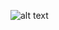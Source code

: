 ![alt text](https://user-images.githubusercontent.com/4666600/97153833-cba5f780-177b-11eb-8f01-6f155fdf38c7.png)
